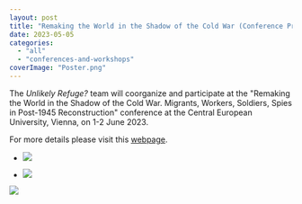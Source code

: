 ```yaml
---
layout: post
title: "Remaking the World in the Shadow of the Cold War (Conference Program)"
date: 2023-05-05
categories: 
  - "all"
  - "conferences-and-workshops"
coverImage: "Poster.png"
---
```


The _Unlikely Refuge?_ team will coorganize and participate at the "Remaking the World in the Shadow of the Cold War. Migrants, Workers, Soldiers, Spies in Post-1945 Reconstruction" conference at the Central European University, Vienna, on 1-2 June 2023.

For more details please visit this [webpage](https://nowkasia.wixsite.com/remaking-the-world).

- ![](../../../../assets/images/Program-2_page-0001-724x1024.jpg)
    
- ![](../../../../assets/images/Program-2_page-0002-724x1024.jpg)
    

![](../../../../assets/images/Poster-724x1024.png)
